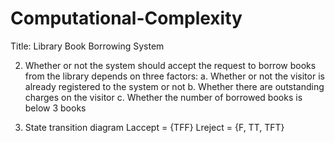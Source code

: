 # Computational-Complexity

Title: Library Book Borrowing System

2. Whether or not the system should accept the request to borrow books from the library depends on three factors:
    a. Whether or not the visitor is already registered to the system or not
    b. Whether there are outstanding charges on the visitor
    c. Whether the number of borrowed books is below 3 books

3. State transition diagram
    Laccept = {TFF}
    Lreject = {F, TT, TFT}
